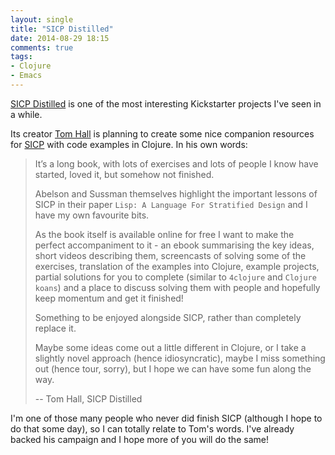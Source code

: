 ```yaml
---
layout: single
title: "SICP Distilled"
date: 2014-08-29 18:15
comments: true
tags:
- Clojure
- Emacs
---
```


[SICP Distilled](https://www.kickstarter.com/projects/1751759988/sicp-distilled)
is one of the most interesting Kickstarter projects I've seen in a
while.

Its creator [Tom Hall](http://www.thattommyhall.com/) is
planning to create some nice companion resources for [SICP](http://sicpebook.wordpress.com/) with code
examples in Clojure. In his own words:

> It’s a long book, with lots
> of exercises and lots of people I know have started, loved it, but
> somehow not finished.
>
> Abelson and Sussman themselves highlight the important lessons of SICP
> in their paper `Lisp: A Language For Stratified Design` and I have my
> own favourite bits.
>
> As the book itself is available online for free I want to make the
> perfect accompaniment to it - an ebook summarising the key ideas,
> short videos describing them, screencasts of solving some of the
> exercises, translation of the examples into Clojure, example projects,
> partial solutions for you to complete (similar to `4clojure` and `Clojure
> koans`) and a place to discuss solving them with people and hopefully
> keep momentum and get it finished!
>
> Something to be enjoyed alongside SICP, rather than completely replace it.
>
> Maybe some ideas come out a little different in Clojure, or I take a
> slightly novel approach (hence idiosyncratic), maybe I miss something
> out (hence tour, sorry), but I hope we can have some fun along the
> way.
>
> -- Tom Hall, SICP Distilled

I'm one of those many people who never did finish SICP (although I
hope to do that some day), so I can totally relate to Tom's
words. I've already backed his campaign and I hope more of you will do
the same!
